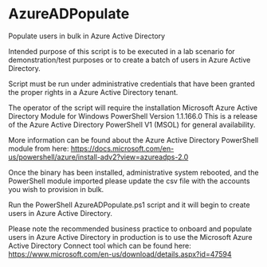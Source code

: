 # AzureADPopulate
Populate users in bulk in Azure Active Directory

Intended purpose of this script is to be executed in a lab scenario for demonstration/test purposes or to create a batch of users in Azure Active Directory.

Script must be run under administrative credentials that have been granted the proper rights in a Azure Active Directory tenant.

The operator of the script will require the installation Microsoft Azure Active Directory Module for Windows PowerShell Version 1.1.166.0
This is a release of the Azure Active Directory PowerShell V1 (MSOL) for general availability.

More information can be found about the Azure Active Directory PowerShell module from here: https://docs.microsoft.com/en-us/powershell/azure/install-adv2?view=azureadps-2.0 

Once the binary has been installed, administrative system rebooted, and the PowerShell module imported please update the csv file with the accounts you wish to provision in bulk.

Run the PowerShell AzureADPopulate.ps1 script and it will begin to create users in Azure Active Directory.

Please note the recommended business practice to onboard and populate users in Azure Active Directory in production is to use the Microsoft Azure Active Directory Connect tool which can be found here: https://www.microsoft.com/en-us/download/details.aspx?id=47594
